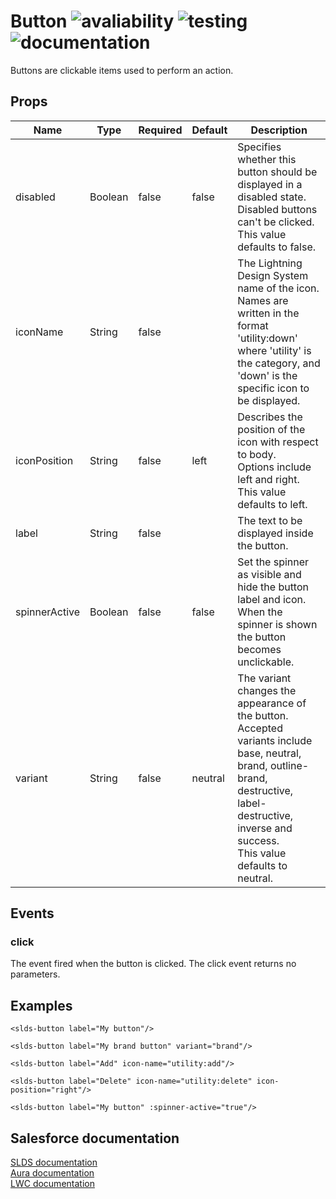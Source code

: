 # Button ![avaliability](https://img.shields.io/badge/avaliability-available-green.svg)  ![testing](https://img.shields.io/badge/testing-partial-yellow.svg) ![documentation](https://img.shields.io/badge/documentation-documented-green.svg)

Buttons are clickable items used to perform an action.

## Props

| Name          | Type    | Required | Default | Description |
| ------------- | ------- | -------- | ------- | ----------- |
| disabled      | Boolean | false    | false   | Specifies whether this button should be displayed in a disabled state.<br>Disabled buttons can't be clicked.<br>This value defaults to false. |
| iconName      | String  | false    |         | The Lightning Design System name of the icon.<br>Names are written in the format 'utility:down' where 'utility' is the category, and 'down' is the specific icon to be displayed. |
| iconPosition  | String  | false    | left    | Describes the position of the icon with respect to body.<br>Options include left and right.<br>This value defaults to left. |
| label         | String  | false    |         | The text to be displayed inside the button. |
| spinnerActive | Boolean | false    | false   | Set the spinner as visible and hide the button label and icon.<br>When the spinner is shown the button becomes unclickable. |
| variant       | String  | false    | neutral | The variant changes the appearance of the button.<br>Accepted variants include base, neutral, brand, outline-brand, destructive, label-destructive, inverse and success.<br>This value defaults to neutral. |

## Events

### click
The event fired when the button is clicked. The click event returns no parameters.

## Examples

```vue
<slds-button label="My button"/>

<slds-button label="My brand button" variant="brand"/>

<slds-button label="Add" icon-name="utility:add"/>

<slds-button label="Delete" icon-name="utility:delete" icon-position="right"/>

<slds-button label="My button" :spinner-active="true"/>

```

## Salesforce documentation
[SLDS documentation](https://www.lightningdesignsystem.com/components/buttons/)<br>
[Aura documentation](https://developer.salesforce.com/docs/component-library/bundle/lightning:button)<br>
[LWC documentation](https://developer.salesforce.com/docs/component-library/bundle/lightning-button)<br>